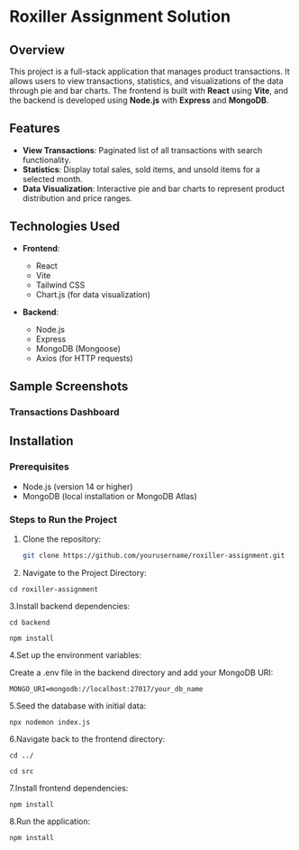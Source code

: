 # Roxiller Assignment Solution

## Overview

This project is a full-stack application that manages product transactions. It allows users to view transactions, statistics, and visualizations of the data through pie and bar charts. The frontend is built with **React** using **Vite**, and the backend is developed using **Node.js** with **Express** and **MongoDB**.

## Features

- **View Transactions**: Paginated list of all transactions with search functionality.
- **Statistics**: Display total sales, sold items, and unsold items for a selected month.
- **Data Visualization**: Interactive pie and bar charts to represent product distribution and price ranges.

## Technologies Used

- **Frontend**: 
  - React
  - Vite
  - Tailwind CSS
  - Chart.js (for data visualization)
  
- **Backend**:
  - Node.js
  - Express
  - MongoDB (Mongoose)
  - Axios (for HTTP requests)

## Sample Screenshots

### Transactions Dashboard





## Installation

### Prerequisites

- Node.js (version 14 or higher)
- MongoDB (local installation or MongoDB Atlas)

### Steps to Run the Project

1. Clone the repository:

   ```bash
   git clone https://github.com/yourusername/roxiller-assignment.git

2. Navigate to the Project Directory:

  ```cd roxiller-assignment```

3.Install backend dependencies:
  
  ```cd backend```
  
  ```npm install```

4.Set up the environment variables:

Create a .env file in the backend directory and add your MongoDB URI:

  ```MONGO_URI=mongodb://localhost:27017/your_db_name```

5.Seed the database with initial data:
  
  ```npx nodemon index.js```

6.Navigate back to the frontend directory:
  
  ```cd ../```
  
  ```cd src```

7.Install frontend dependencies:

```npm install```

8.Run the application:

`npm install`

